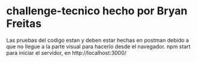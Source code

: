 # challenge-tecnico hecho por Bryan Freitas
Las pruebas del codigo estan y deben estar hechas en postman debido a que no llegue a la parte visual para hacerlo desde el navegador.
npm start para iniciar el servidor, en http://localhost:3000/
